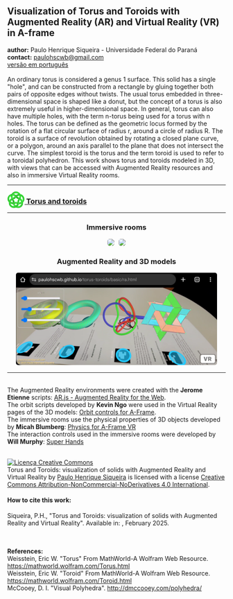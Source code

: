 <link rel="stylesheet" href="scripts/style.css">
<meta charset="utf-8">
<link rel="icon" type="image/png" href="ArchimedeanCatalanHulls/vr/salas/imagens/icone.png">
<h2>Visualization of Torus and Toroids with Augmented Reality (AR) and Virtual Reality (VR) in A-frame</h2>
 <b>author:</b> Paulo Henrique Siqueira - Universidade Federal do Paraná
 <br><b>contact:</b> <a href="#">paulohscwb@gmail.com</a>
 <br><a href="https://paulohscwb.github.io/torus-toroids/pt-br/">versão em português</a>
 <br><br>An ordinary torus is considered a genus 1 surface. This solid has a single "hole", and can be constructed from a rectangle by gluing together both pairs of opposite edges without twists. The usual torus embedded in three-dimensional space is shaped like a donut, but the concept of a torus is also extremely useful in higher-dimensional space.
In general, torus can also have multiple holes, with the term n-torus being used for a torus with n holes. The torus can be defined as the geometric locus formed by the rotation of a flat circular surface of radius r, around a circle of radius R.
The toroid is a surface of revolution obtained by rotating a closed plane curve, or a polygon, around an axis parallel to the plane that does not intersect the curve. The simplest toroid is the torus and the term toroid is used to refer to a toroidal polyhedron.
This work shows torus and toroids modeled in 3D, with views that can be accessed with Augmented Reality resources and also in immersive Virtual Reality rooms.
<hr>
<h3 style="margin-top:3px"><a target="_blank" href="basic/"><img src="basic/vr/salas/imagens/icone.png" style="margin-bottom:-10px" width="40"> Torus and toroids</a></h3>
<!--<h3 style="margin-top:3px"><a target="_blank" href="tetragonal/"><img src="tetragonal/vr/salas/imagens/icone.png" style="margin-bottom:-10px" width="40"> Tetragonal toroids</a></h3>
<h3 style="margin-top:3px"><a target="_blank" href="iris/"><img src="iris/vr/salas/imagens/icone.png" style="margin-bottom:-10px" width="40"> Iris toroids</a></h3>
<h3 style="margin-top:3px"><a target="_blank" href="mobius-cairo/"><img src="mobius-cairo/vr/salas/imagens/icone.png" style="margin-bottom:-10px" width="40">Mobius and Cairo toroids</a></h3>
<h3 style="margin-top:3px"><a target="_blank" href="regular/"><img src="regular/vr/salas/imagens/icone.png" style="margin-bottom:-10px" width="40"> Regular toroids</a></h3>
<h3 style="margin-top:3px"><a target="_blank" href="hexagonal/"><img src="hexagonal/vr/salas/imagens/icone.png" style="margin-bottom:-10px" width="40"> Hexagonal toroids</a></h3>
<h3 style="margin-top:3px"><a target="_blank" href="heptagonal/"><img src="heptagonal/vr/salas/imagens/icone.png" style="margin-bottom:-10px" width="40"> Heptagonal dodecahedrons</a></h3>
<h3 style="margin-top:3px"><a target="_blank" href="regular1/"><img src="regular1/vr/salas/imagens/icone.png" style="margin-bottom:-10px" width="40"> Regular polygonal toroids 1</a></h3>
<h3 style="margin-top:3px"><a target="_blank" href="regular2/"><img src="regular2/vr/salas/imagens/icone.png" style="margin-bottom:-10px" width="40"> Regular polygonal toroids 2</a></h3>
<h3 style="margin-top:3px"><a target="_blank" href="regular3/"><img src="regular3/vr/salas/imagens/icone.png" style="margin-bottom:-10px" width="40"> Regular polygonal toroids 3</a></h3>
<h3 style="margin-top:3px"><a target="_blank" href="rings/"><img src="rings/vr/salas/imagens/icone.png" style="margin-bottom:-10px" width="40"> Rings toroids</a></h3>
<h3 style="margin-top:3px"><a target="_blank" href="regular4/"><img src="regular4/vr/salas/imagens/icone.png" style="margin-bottom:-10px" width="40"> Regular polygonal toroids 4</a></h3>
<h3 style="margin-top:3px"><a target="_blank" href="regular5/"><img src="regular5/vr/salas/imagens/icone.png" style="margin-bottom:-10px" width="40"> Regular polygonal toroids 5</a></h3>-->
<hr>
<h3 align="center">Immersive rooms</h3>
<p align="center"><img src="basic/vr/salas/videos/torus-toroids1.gif" style="max-width: 47%; border-radius:5px; margin-right:10px" loading="lazy"/><img src="basic/vr/salas/videos/torus-toroids1.gif" style="max-width: 47%; border-radius:5px;" loading="lazy"/></p>
<h3 align="center">Augmented Reality and 3D models</h3>
<p align="center"><img src="basic/ar/example.png" style="max-width: 92%; border-radius:5px;" loading="lazy"/></p>
<hr>
<br>The Augmented Reality environments were created with the <b>Jerome Etienne</b> scripts: <a href="https://github.com/jeromeetienne/AR.js" target="_blank">AR.js - Augmented Reality for the Web</a>.
<br>The orbit scripts developed by <b>Kevin Ngo</b> were used in the Virtual Reality pages of the 3D models: <a href="https://github.com/supermedium/superframe/tree/master/components/orbit-controls/" target="_blank"> Orbit controls for A-Frame</a>.
<br>The immersive rooms use the physical properties of 3D objects developed by <b>Micah Blumberg</b>: <a  href="https://github.com/c-frame/aframe-physics-system" target="_blank"> Physics for A-Frame VR</a>
<br>The interaction controls used in the immersive rooms were developed by <b>Will Murphy</b>: <a  href="https://github.com/c-frame/aframe-super-hands-component" target="_blank"> Super Hands</a>
<br>

<br><a rel="license" href="http://creativecommons.org/licenses/by-nc-nd/4.0/"><img alt="Licença Creative Commons" style="border-width:0" src="https://i.creativecommons.org/l/by-nc-nd/4.0/88x31.png" loading="lazy"/></a><br /><span xmlns:dct="http://purl.org/dc/terms/" property="dct:title">Torus and Toroids: visualization of solids with Augmented Reality and Virtual Reality</span> by <a xmlns:cc="http://creativecommons.org/ns#" href="https://paulohscwb.github.io/torus-toroids/" property="cc:attributionName" rel="cc:attributionURL">Paulo Henrique Siqueira</a> is licensed with a license <a rel="license" href="http://creativecommons.org/licenses/by-nc-nd/4.0/">Creative Commons Attribution-NonCommercial-NoDerivatives 4.0 International</a>.

<h4>How to cite this work:</h4> 
<p>Siqueira, P.H., "Torus and Toroids: visualization of solids with Augmented Reality and Virtual Reality". Available in: <https://paulohscwb.github.io/torus-toroids/>, February 2025.</p>
<!--<a target="_blank" href="https://doi.org/10.5281/zenodo.14502405"><img src="https://zenodo.org/badge/DOI/10.5281/zenodo.14502405.svg" alt="DOI"></a>-->
<br><br><b>References:</b>
<br>Weisstein, Eric W. "Torus" From MathWorld-A Wolfram Web Resource. <a href="https://mathworld.wolfram.com/Torus.html" target="_blank">https://mathworld.wolfram.com/Torus.html</a>
<br>Weisstein, Eric W. "Toroid" From MathWorld-A Wolfram Web Resource. <a href="https://mathworld.wolfram.com/Toroid.html" target="_blank">https://mathworld.wolfram.com/Toroid.html</a>
<br>McCooey, D. I. "Visual Polyhedra". <a href="http://dmccooey.com/polyhedra/" target="_blank">http://dmccooey.com/polyhedra/</a>
